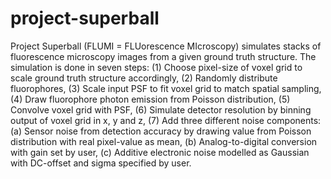 # project-superball
Project Superball (FLUMI = FLUorescence MIcroscopy) simulates stacks of fluorescence microscopy images from a given ground truth structure. The simulation is done in seven steps: (1) Choose pixel-size of voxel grid to scale ground truth structure accordingly, (2) Randomly distribute fluorophores, (3) Scale input PSF to fit voxel grid to match spatial sampling, (4) Draw fluorophore photon emission from Poisson distribution, (5) Convolve voxel grid with PSF, (6) Simulate detector resolution by binning output of voxel grid in x, y and z, (7) Add three different noise components: (a) Sensor noise from detection accuracy by drawing value from Poisson distribution with real pixel-value as mean, (b) Analog-to-digital conversion with gain set by user, (c) Additive electronic noise modelled as Gaussian with DC-offset and sigma specified by user.
